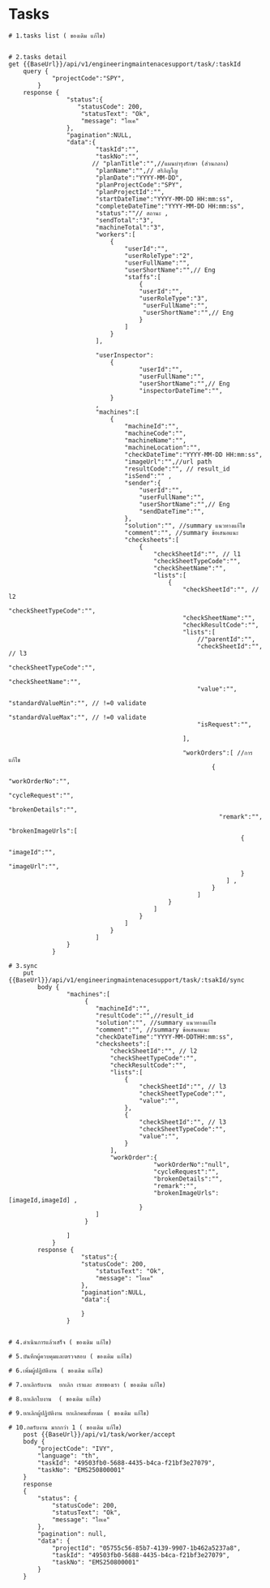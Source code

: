 # Tasks

    # 1.tasks list ( ของเดิม แก้ไข)
    

    # 2.tasks detail
    get {{BaseUrl}}/api/v1/engineeringmaintenacesupport/task/:taskId
        query {
                "projectCode":"SPY",
            }
        response {
                    "status":{
                       "statusCode": 200,
                        "statusText": "Ok",
                        "message": "โอเค" 
                    },
                    "pagination":NULL,
                    "data":{
                            "taskId":"",
                            "taskNo":"",
                           // "planTitle":"",//แผนบำรุงรักษา (ส่วนกลาง)
                            "planName":"",// สริภิญโญ
                            "planDate":"YYYY-MM-DD",
                            "planProjectCode":"SPY",
                            "planProjectId":"",
                            "startDateTime":"YYYY-MM-DD HH:mm:ss",
                            "completeDateTime":"YYYY-MM-DD HH:mm:ss",
                            "status":""// สถานะ ,
                            "sendTotal":"3",
                            "machineTotal":"3",
                            "workers":[
                                {
                                    "userId":"",
                                    "userRoleType":"2",
                                    "userFullName":"",
                                    "userShortName":"",// Eng
                                    "staffs":[
                                        {
                                        "userId":"",
                                        "userRoleType":"3",
                                         "userFullName":"",
                                         "userShortName":"",// Eng
                                        }
                                    ]
                                }
                            ],
                            
                            "userInspector":
                                {
                                        "userId":"",
                                        "userFullName":"",
                                        "userShortName":"",// Eng
                                        "inspectorDateTime":"",
                                }
                            ,
                            "machines":[
                                {
                                    "machineId":"",
                                    "machineCode":"",
                                    "machineName":"",
                                    "machineLocation":"",
                                    "checkDateTime":"YYYY-MM-DD HH:mm:ss",
                                    "imageUrl":"",//url path
                                    "resultCode":"", // result_id
                                    "isSend":"" ,
                                    "sender":{
                                        "userId":"",
                                        "userFullName":"",
                                        "userShortName":"",// Eng
                                        "sendDateTime":"",
                                    },
                                    "solution":"", //summary แนวทางแก้ไข
                                    "comment":"", //summary ข้อเสนอแนะ
                                    "checksheets":[
                                        {
                                            "checkSheetId":"", // l1
                                            "checkSheetTypeCode":"",
                                            "checkSheetName":"",
                                            "lists":[
                                                {
                                                    "checkSheetId":"", // l2
                                                    "checkSheetTypeCode":"",
                                                    "checkSheetName":"",
                                                    "checkResultCode":"",
                                                    "lists":[
                                                        //"parentId":"",
                                                        "checkSheetId":"", // l3
                                                        "checkSheetTypeCode":"",
                                                        "checkSheetName":"",
                                                        "value":"",
                                                        "standardValueMin":"", // !=0 validate
                                                        "standardValueMax":"", // !=0 validate
                                                        "isRequest":"",
                                                        
                                                    ],
                                                    
                                                    "workOrders":[ //การแก้ไข
                                                            {
                                                              "workOrderNo":"",
                                                              "cycleRequest":"",  
                                                              "brokenDetails":"",  
                                                              "remark":"", 
                                                              "brokenImageUrls":[
                                                                    {
                                                                        "imageId":"",
                                                                        "imageUrl":"",
                                                                    }
                                                                ] ,
                                                            }
                                                        ]
                                                }
                                            ]
                                        }
                                    ]
                                }
                            ]
                    }
                }

    # 3.sync
        put {{BaseUrl}}/api/v1/engineeringmaintenacesupport/task/:tsakId/sync
            body {
                    "machines":[
                         {
                            "machineId":"",
                            "resultCode":"",//result_id
                            "solution":"", //summary แนวทางแก้ไข
                            "comment":"", //summary ข้อเสนอแนะ
                            "checkDateTime":"YYYY-MM-DDTHH:mm:ss",
                            "checksheets":[
                                "checkSheetId":"", // l2
                                "checkSheetTypeCode":"",
                                "checkResultCode":"",
                                "lists":[
                                    {
                                        "checkSheetId":"", // l3
                                        "checkSheetTypeCode":"",
                                        "value":"",
                                    },
                                    {
                                        "checkSheetId":"", // l3
                                        "checkSheetTypeCode":"",
                                        "value":"",
                                    }
                                ],
                                "workOrder":{
                                            "workOrderNo":"null",
                                            "cycleRequest":"",  
                                            "brokenDetails":"",  
                                            "remark":"", 
                                            "brokenImageUrls":[imageId,imageId] ,
                                        }
                            ]
                         }

                    ]
                }
            response {
                        "status":{
                        "statusCode": 200,
                            "statusText": "Ok",
                            "message": "โอเค" 
                        },
                        "pagination":NULL,
                        "data":{

                        }
                    }


    # 4.ดำเนินการแล้วเสร็จ ( ของเดิม แก้ไข)
        
    # 5.บันทึกผู้ควบคุมและตรวจสอบ ( ของเดิม แก้ไข)
    
    # 6.เพิ่มผู้ปฏิบัติงาน ( ของเดิม แก้ไข)  
        
    # 7.ยกเลิกรับงาน  ยกเลิก เราและ สายของเรา ( ของเดิม แก้ไข)
      
    # 8.ยกเลิกใบงาน  ( ของเดิม แก้ไข) 
        
    # 9.ยกเลิกผู้ปฏิบัติงาน ยกเลิกคนทั้งหมด ( ของเดิม แก้ไข) 

    # 10.กดรับงาน มากกว่า 1 ( ของเดิม แก้ไข) 
        post {{BaseUrl}}/api/v1/task/worker/accept
        body {
            "projectCode": "IVY",
            "language": "th",
            "taskId": "49503fb0-5688-4435-b4ca-f21bf3e27079",
            "taskNo": "EMS250800001"
        }
        response 
        {
            "status": {
                "statusCode": 200,
                "statusText": "Ok",
                "message": "โอเค"
            },
            "pagination": null,
            "data": {
                "projectId": "05755c56-85b7-4139-9907-1b462a5237a8",
                "taskId": "49503fb0-5688-4435-b4ca-f21bf3e27079",
                "taskNo": "EMS250800001"
            }
        }
  
       

